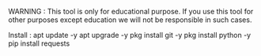 WARNING :
This tool is only for educational purpose. If you use this tool for other purposes except education we will not be responsible in such cases.

Install :
apt update -y
apt upgrade -y
pkg install git -y
pkg install python -y
pip install requests
